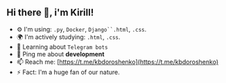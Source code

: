 ## Hi there 👋, i'm Kirill!

- ⚙️ I'm using: `.py`, `Docker`, `Django``.html`, `.css`.
- 🌍 I'm actively studying: `.html`, `.css`.
- 🌱 Learning about `Telegram bots`
- 💬 Ping me about **development**
- 📫 Reach me: [https://t.me/kbdoroshenko](https://t.me/kbdoroshenko)
- ⚡️ Fact: I'm a huge fan of our nature.
